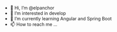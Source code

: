 - 👋 Hi, I’m @elpanchor
- 👀 I’m interested in develop
- 🌱 I’m currently learning Angular and Spring Boot
- 📫 How to reach me ...
